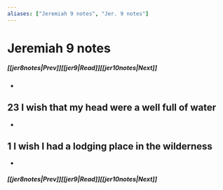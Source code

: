 ```yaml
---
aliases: ["Jeremiah 9 notes", "Jer. 9 notes"]
---
```

# Jeremiah 9 notes
##### <span class=arrow-left></span>[[jer8notes|Prev]]<span class=navigation-separator></span>[[jer9|Read]]<span class=navigation-separator></span>[[jer10notes|Next]]<span class=arrow-right></span>
- 
## 23 I wish that my head were a well full of water
- 
## 1 I wish I had a lodging place in the wilderness
- 
##### <span class=arrow-left></span>[[jer8notes|Prev]]<span class=navigation-separator></span>[[jer9|Read]]<span class=navigation-separator></span>[[jer10notes|Next]]<span class=arrow-right></span>